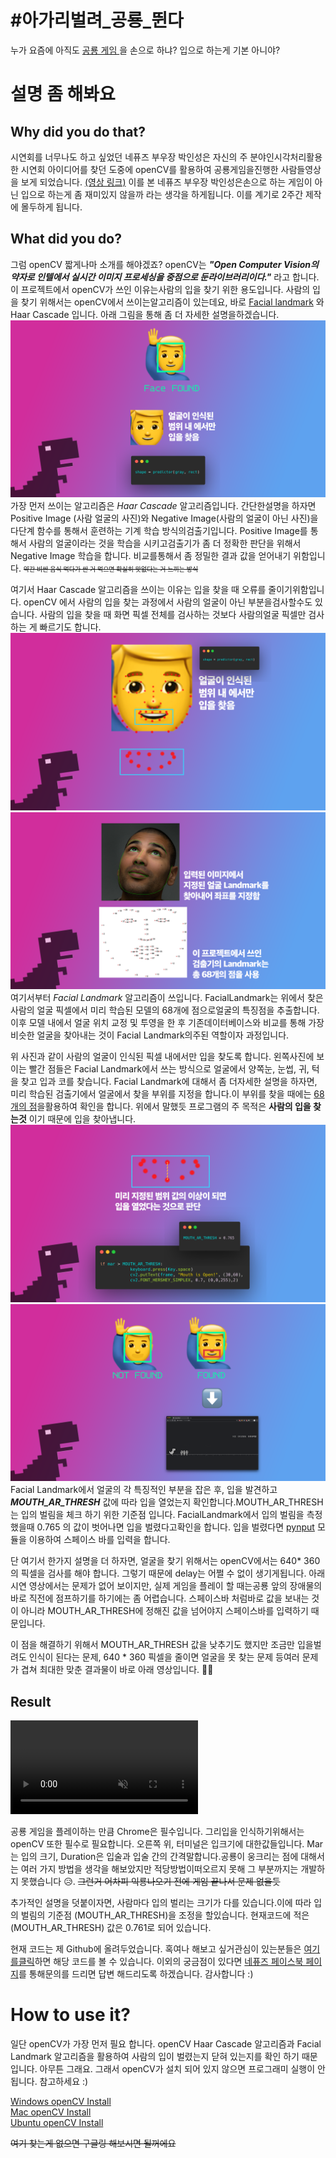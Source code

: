 # #아가리벌려_공룡_뛴다
누가 요즘에 아직도 <a href="chrome://dino"> 공룡 게임 </a>을 손으로 하냐? 입으로 하는게 기본 아니야? 

# 설명 좀 해봐요
<h2>Why did you do that?</h2>
시연회를 너무나도 하고 싶었던 네퓨즈 부우장 박인성은 자신의 주 분야인시각처리활용한 시연회 아이디어를 찾던 도중에 openCV를 활용하여 공룡게임을진행한 사람들영상을 보게 되었습니다. 
<a href="https://www.youtubecom/watch?v=eoUOkV5vVpU">(영상 링크)</a> 이를 본 네퓨즈 부우장 박인성은손으로 하는 게임이 아닌 입으로 하는게 좀 재미있지 않을까 라는 생각을 하게됩니다. 이를 계기로 2주간 제작에 몰두하게 됩니다.
        
<h2>What did you do?</h2>        
그럼 openCV 짧게나마 소개를 해야겠죠? openCV는 <i><b>"Open Computer Vision의 약자로 인텔에서 실시간 이미지 프로세싱을 중점으로 둔라이브러리이다."</b></i> 라고 합니다. 이 프로젝트에서 openCV가 쓰인 이유는사람의 입을 찾기 위한 용도입니다. 사람의 입을 찾기 위해서는 openCV에서 쓰이는알고리즘이 있는데요, 바로 <a href="https://ibug.doc.ic.ac.ukresources/facial-point-annotations/">Facial landmark</a> 와 <ahref="#">Haar Cascade</a> 입니다. 아래 그림을 통해 좀 더 자세한 설명을하겠습니다.<img src="./img/CROP_Face.png"> 가장 먼저 쓰이는 알고리즘은 <i>Haar Cascade</i> 알고리즘입니다. 간단한설명을 하자면 Positive Image (사람 얼굴의 사진)와 Negative Image(사람의 얼굴이 아닌 사진)을 다단계 함수를 통해서 훈련하는 기계 학습 방식의검출기입니다. Positive Image를 통해서 사람의 얼굴이라는 것을 학습을 시키고검출기가 좀 더 정확한 판단을 위해서 Negative Image 학습을 합니다. 비교를통해서 좀 정밀한 결과 값을 얻어내기 위함입니다. <strike style="font-size:x-small;">약간 비싼 음식 먹다가 싼 거 먹으면 확실히 맛없다는 거 느끼는 방식</strike> <br/>

여기서 Haar Cascade 알고리즘을 쓰이는 이유는 입을 찾을 때 오류를 줄이기위함입니다. openCV 에서 사람의 입을 찾는 과정에서 사람의 얼굴이 아닌 부분을검사할수도 있습니다. 사람의 입을 찾을 때 화면 픽셀 전체를 검사하는 것보다 사람의얼굴 픽셀만 검사하는 게 빠르기도 합니다.<img src="img/emoji-facial.png"> <img src="img/facial.png">       여기서부터 <i>Facial Landmark</i> 알고리즘이 쓰입니다. FacialLandmark는 위에서 찾은 사람의 얼굴 픽셀에서 미리 학습된 모델의 68개에 점으로얼굴의 특징점을 추출합니다. 이후 모델 내에서 얼굴 위치 교정 및 투영을 한 후 기존데이터베이스와 비교를 통해 가장 비슷한 얼굴을 찾아내는 것이 Facial Landmark의주된 역할이자 과정입니다.      

위 사진과 같이 사람의 얼굴이 인식된 픽셀 내에서만 입을 찾도록 합니다. 왼쪽사진에 보이는 빨간 점들은 Facial Landmark에서 쓰는 방식으로 얼굴에서 양쪽눈, 눈썹, 귀, 턱을 찾고 입과 코를 찾습니다. Facial Landmark에 대해서 좀 더자세한 설명을 하자면, 미리 학습된 검출기에서 얼굴에서 찾을 부위를 지정을 합니다.이 부위를 찾을 때에는 <a href="https://www.pyimagesearch.com/201704/03/facial-landmarks-dlib-opencv-python/">68개의 점</a>을활용하여 확인을 합니다. 위에서 말했듯 프로그램의 주 목적은 <b>사람의 입을 찾는것</b> 이기 때문에 입을 찾아냅니다.
<img src="img/done.png"> <img src="img/project1.png">        
Facial Landmark에서 얼굴의 각 특징적인 부분을 잡은 후, 입을 발견하고<b><i>MOUTH_AR_THRESH</i></b> 값에 따라 입을 열었는지 확인합니다.MOUTH_AR_THRESH 는 입의 벌림을 체크 하기 위한 기준점 입니다. FacialLandmark에서 입의 벌림을 측정 했을때 0.765 의 값이 벗어나면 입을 벌렸다고확인을 합니다. 입을 벌렸다면 <a href="https://pypi.org/projectpynput/">pynput</a> 모듈을 이용하여 스페이스 바를 입력을 합니다.

단 여기서 한가지 설명을 더 하자면, 얼굴을 찾기 위해서는 openCV에서는 640* 360 의 픽셀을 검사를 해야 합니다. 그렇기 때문에 delay는 어쩔 수 없이 생기게됩니다. 아래 시연 영상에서는 문제가 없어 보이지만, 실제 게임을 플레이 할 때는공룡 앞의 장애물의 바로 직전에 점프하기를 하기에는 좀 어렵습니다. 스페이스바 처럼바로 값을 보내는 것이 아니라 MOUTH_AR_THRESH에 정해진 값을 넘어야지 스페이스바를 입력하기 때문입니다.

이 점을 해결하기 위해서 MOUTH_AR_THRESH 값을 낮추기도 했지만 조금만 입을벌려도 인식이 된다는 문제, 640 * 360 픽셀을 줄이면 얼굴을 못 찾는 문제 등여러 문제가 겹쳐 최대한 맞춘 결과물이 바로 아래 영상입니다. 📼👾
        
<h2>Result</h2>
<video controls autoplay muted loop>
    <source src="img/video.mov" type="video/mp4">        
</video>        
    
공룡 게임을 플레이하는 만큼 Chrome은 필수입니다. 그리입을 인식하기위해서는 openCV 또한 필수로 필요합니다. 오른쪽 위, 터미널은 입크기에 대한값들입니다. Mar는 입의 크기, Duration은 입술과 입술 간의 간격말합니다.공룡이 웅크리는 점에 대해서는 여러 가지 방법을 생각을 해보았지만 적당방법이떠오르지 못해 그 부분까지는 개발하지 못했습니다 😥. <strike>그런거 어차피 익룡나오기 전에 게임 끝나서 문제 없을듯</strike></strike> 

추가적인 설명을 덧붙이자면, 사람마다 입의 벌리는 크기가 다를 있습니다.이에 따라 입의 벌림의 기준점 (MOUTH_AR_THRESH)을 조정을 할있습니다. 현재코드에 적은 (MOUTH_AR_THRESH) 값은 0.761로 되어 있습니다.

현재 코드는 제 Github에 올려두었습니다. 혹여나 해보고 싶거관심이 있는분들은 <a href="https://github.com/insung351openCV-Dino">여기를클릭</a>하면 해당 코드를 볼 수 있습니다. 이외의 궁금점이 있다면 <a href="https://fb.com/sunrinefus">네퓨즈 페이스북 페이지</a>를 통해문의를 드리면 답변 해드리도록 하겠습니다. 감사합니다 :)

# How to use it?
일단 openCV가 가장 먼저 필요 합니다. openCV Haar Cascade 알고리즘과 Facial Landmark 알고리즘을 활용하여 사람의 입이 벌렸는지 닫혀 있는지를 확인 하기 때문입니다. 아무튼 그래요. 그래서 openCV가 설치 되어 있지 않으면 프로그래미 실행이 안됩니다. 참고하세요 :)

<a href="https://dejavuqa.tistory.com/228"> Windows openCV Install </a> <br/>
<a href="https://dejavuqa.tistory.com/99"> Mac openCV Install </a> <br/>
<a href="https://kkokkal.tistory.com/1328"> Ubuntu openCV Install </a> <br/>

~~여기 찾는게 없으면 구글링 해보시면 될꺼에요~~
